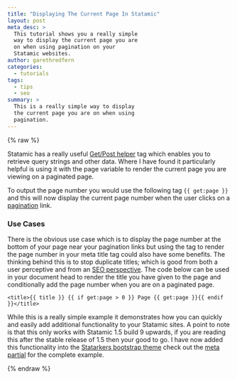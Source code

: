 ```yaml
---
title: "Displaying The Current Page In Statamic"
layout: post
meta_desc: >
  This tutorial shows you a really simple
  way to display the current page you are
  on when using pagination on your
  Statamic websites.
author: garethredfern
categories:
  - tutorials
tags:
  - tips
  - seo
summary: >
  This is a really simple way to display
  the current page you are on when using
  pagination.
---
```


{% raw %}

Statamic has a really useful [Get/Post helper](http://statamic.com/learn/documentation/tags/get-post) tag which enables you to retrieve query strings and other data. Where I have found it particularly helpful is using it with the page variable to render the current page you are viewing on a paginated page.

To output the page number you would use the following tag `{{ get:page }}` and this will now display the current page number when the user clicks on a [pagination](http://statamic.com/learn/documentation/tags/entries) link.

### Use Cases
There is the obvious use case which is to display the page number at the bottom of your page near your pagination links but using the tag to render the page number in your meta title tag could also have some benefits. The thinking behind this is to stop duplicate titles; which is good from both a user perceptive and from an [SEO perspective](http://www.seomoz.org/blog/pagination-best-practices-for-seo-user-experience). The code below can be used in your document head to render the title you have given to the page and conditionally add the page number when you are on a paginated page.

~~~.language-php
<title>{{ title }} {{ if get:page > 0 }} Page {{ get:page }}{{ endif }}</title>
~~~

While this is a really simple example it demonstrates how you can quickly and easily add additional functionality to your Statamic sites. A point to note is that this only works with Statamic 1.5 build 9 upwards, if you are reading this after the stable release of 1.5 then your good to go. I have now added this functionality into the [Statarkers bootstrap theme](http://www.statamicthemes.com/themes/statarkers-theme) check out the [meta partial](https://github.com/statamicthemes/statarkers-theme/blob/master/_themes/statarkers/partials/_meta.html) for the complete example.

{% endraw %}
